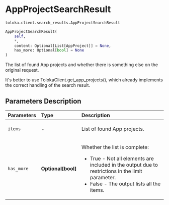 # AppProjectSearchResult
`toloka.client.search_results.AppProjectSearchResult`

```python
AppProjectSearchResult(
    self,
    *,
    content: Optional[List[AppProject]] = None,
    has_more: Optional[bool] = None
)
```

The list of found App projects and whether there is something else on the original request.


It's better to use TolokaClient.get_app_projects(),
which already implements the correct handling of the search result.

## Parameters Description

| Parameters | Type | Description |
| :----------| :----| :-----------|
`items`|**-**|<p>List of found App projects.</p>
`has_more`|**Optional\[bool\]**|<p>Whether the list is complete:<ul><li>True - Not all elements are included in the output due to restrictions in the limit parameter.</li><li>False - The output lists all the items.</li></ul></p>
